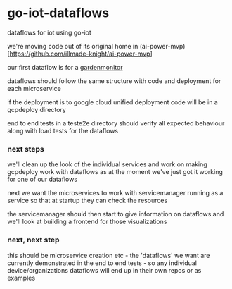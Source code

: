 # go-iot-dataflows
dataflows for iot using go-iot

we're moving code out of its original home in (ai-power-mvp)[https://github.com/illmade-knight/ai-power-mvp]

our first dataflow is for a [gardenmonitor](gardenmonitor)

dataflows should follow the same structure with code and deployment for each microservice

if the deployment is to google cloud unified deployment code will be in a gcpdeploy directory

end to end tests in a teste2e directory should verify all expected behaviour along with load tests for the dataflows

### next steps

we'll clean up the look of the individual services and work on making gcpdeploy work with dataflows 
as at the moment we've just got it working for one of our dataflows

next we want the microservices to work with servicemanager running as a service so that at 
startup they can check the resources 

the servicemanager should then start to give information on dataflows and we'll look at building a
frontend for those visualizations

### next, next step

this should be microservice creation etc - the 'dataflows' we want are currently demonstrated in
the end to end tests - so any individual device/organizations dataflows will end up in their own repos or
as examples
